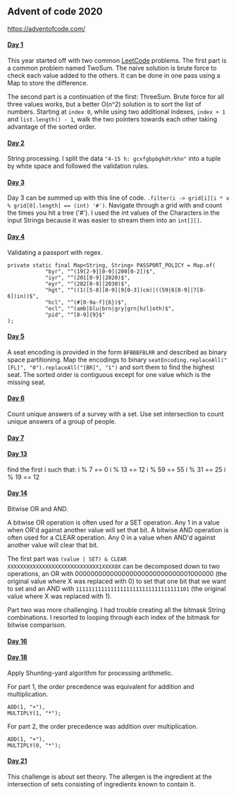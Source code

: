 ## Advent of code 2020
https://adventofcode.com/

#### [Day 1](https://github.com/ericbalawejder/advent-of-code/tree/main/src/main/java/aoc/day1)
This year started off with two common [LeetCode](https://leetcode.com/) problems. 
The first part is a common problem named TwoSum. The naive solution is brute force 
to check each value added to the others. It can be done in one pass using a Map 
to store the difference.

The second part is a continuation of the first: ThreeSum. Brute force for all three 
values works, but a better O(n^2) solution is to sort the list of numbers. Starting 
at `index 0`, while using two additional indexes, `index + 1` and `list.length() - 1`, walk 
the two pointers towards each other taking advantage of the sorted order.


#### [Day 2](https://github.com/ericbalawejder/advent-of-code/tree/main/src/main/java/aoc/day2)
String processing. I split the data `"4-15 h: gcxfgbpbghdtrkhn"` into a tuple by white
space and followed the validation rules.


#### [Day 3](https://github.com/ericbalawejder/advent-of-code/tree/main/src/main/java/aoc/day3)
Day 3 can be summed up with this line of code. `.filter(i -> grid[i][i * x % grid[0].length] == (int) '#')`.
Navigate through a grid with and count the times you hit a tree ('#'). I used the int values
of the Characters in the input Strings because it was easier to stream them into an `int[][]`. 


#### [Day 4](https://github.com/ericbalawejder/advent-of-code/tree/main/src/main/java/aoc/day4)
Validating a passport with regex.
```
private static final Map<String, String> PASSPORT_POLICY = Map.of(
            "byr", "^(19[2-9][0-9]|200[0-2])$",
            "iyr", "^(201[0-9]|2020)$",
            "eyr", "^(202[0-9]|2030)$",
            "hgt", "^((1([5-8][0-9]|9[0-3])cm)|((59|6[0-9]|7[0-6])in))$",
            "hcl", "^(#[0-9a-f]{6})$",
            "ecl", "^(amb|blu|brn|gry|grn|hzl|oth)$",
            "pid", "^[0-9]{9}$"
);
```


#### [Day 5](https://github.com/ericbalawejder/advent-of-code/tree/main/src/main/java/aoc/day5)
A seat encoding is provided in the form `BFBBBFBLRR` and described as binary space partitioning.
Map the encodings to binary `seatEncoding.replaceAll("[FL]", "0").replaceAll("[BR]", "1")` and
sort them to find the highest seat. The sorted order is contiguous except for one value
which is the missing seat.


#### [Day 6](https://github.com/ericbalawejder/advent-of-code/tree/main/src/main/java/aoc/day6)
Count unique answers of a survey with a set. Use set intersection to count unique answers of
a group of people.


#### [Day 7](https://github.com/ericbalawejder/advent-of-code/tree/main/src/main/java/aoc/day7)


#### [Day 13](https://github.com/ericbalawejder/advent-of-code/tree/main/src/main/java/aoc/day13)
find the first i such that:
i % 7 == 0
i % 13 == 12
i % 59 == 55
i % 31 == 25
i % 19 == 12


#### [Day 14](https://github.com/ericbalawejder/advent-of-code/tree/main/src/main/java/aoc/day14)
Bitwise OR and AND.

A bitwise OR operation is often used for a SET operation. Any 1 in a value when OR'd 
against another value will set that bit. A bitwise AND operation is often used for a 
CLEAR operation. Any 0 in a value when AND'd against another value will clear that bit.

The first part was `(value | SET) & CLEAR`
`XXXXXXXXXXXXXXXXXXXXXXXXXXXXX1XXXX0X` can be decomposed down to two operations, an OR 
with 000000000000000000000000000001000000 (the original value where X was replaced with 0) 
to set that one bit that we want to set and an AND with `111111111111111111111111111111111101` 
(the original value where X was replaced with 1). 

Part two was more challenging. I had trouble creating all the bitmask String combinations.
I resorted to looping through each index of the bitmask for bitwise comparison.


#### [Day 16](https://github.com/ericbalawejder/advent-of-code/tree/main/src/main/java/aoc/day16)


#### [Day 18](https://github.com/ericbalawejder/advent-of-code/tree/main/src/main/java/aoc/day18)
Apply Shunting-yard algorithm for processing arithmetic. 

For part 1, the order precedence was equivalent for addition and multiplication.
```
ADD(1, "+"),
MULTIPLY(1, "*");
```
For part 2, the order precedence was addition over multiplication.
```
ADD(1, "+"),
MULTIPLY(0, "*");
```


#### [Day 21](https://github.com/ericbalawejder/advent-of-code/tree/main/src/main/java/aoc/day21)
This challenge is about set theory. The allergen is the ingredient at the intersection of
sets consisting of ingredients known to contain it.
